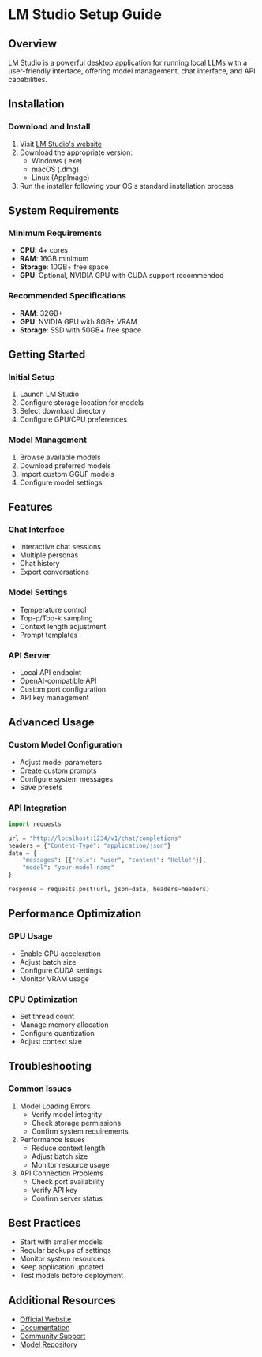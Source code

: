 # LM Studio Setup Guide

## Overview
LM Studio is a powerful desktop application for running local LLMs with a user-friendly interface, offering model management, chat interface, and API capabilities.

## Installation

### Download and Install
1. Visit [LM Studio's website](https://lmstudio.ai/)
2. Download the appropriate version:
   - Windows (.exe)
   - macOS (.dmg)
   - Linux (AppImage)
3. Run the installer following your OS's standard installation process

## System Requirements

### Minimum Requirements
- **CPU**: 4+ cores
- **RAM**: 16GB minimum
- **Storage**: 10GB+ free space
- **GPU**: Optional, NVIDIA GPU with CUDA support recommended

### Recommended Specifications
- **RAM**: 32GB+
- **GPU**: NVIDIA GPU with 8GB+ VRAM
- **Storage**: SSD with 50GB+ free space

## Getting Started

### Initial Setup
1. Launch LM Studio
2. Configure storage location for models
3. Select download directory
4. Configure GPU/CPU preferences

### Model Management
1. Browse available models
2. Download preferred models
3. Import custom GGUF models
4. Configure model settings

## Features

### Chat Interface
- Interactive chat sessions
- Multiple personas
- Chat history
- Export conversations

### Model Settings
- Temperature control
- Top-p/Top-k sampling
- Context length adjustment
- Prompt templates

### API Server
- Local API endpoint
- OpenAI-compatible API
- Custom port configuration
- API key management

## Advanced Usage

### Custom Model Configuration
- Adjust model parameters
- Create custom prompts
- Configure system messages
- Save presets

### API Integration
```python
import requests

url = "http://localhost:1234/v1/chat/completions"
headers = {"Content-Type": "application/json"}
data = {
    "messages": [{"role": "user", "content": "Hello!"}],
    "model": "your-model-name"
}

response = requests.post(url, json=data, headers=headers)
```

## Performance Optimization

### GPU Usage
- Enable GPU acceleration
- Adjust batch size
- Configure CUDA settings
- Monitor VRAM usage

### CPU Optimization
- Set thread count
- Manage memory allocation
- Configure quantization
- Adjust context size

## Troubleshooting

### Common Issues
1. Model Loading Errors
   - Verify model integrity
   - Check storage permissions
   - Confirm system requirements
2. Performance Issues
   - Reduce context length
   - Adjust batch size
   - Monitor resource usage
3. API Connection Problems
   - Check port availability
   - Verify API key
   - Confirm server status

## Best Practices
- Start with smaller models
- Regular backups of settings
- Monitor system resources
- Keep application updated
- Test models before deployment

## Additional Resources
- [Official Website](https://lmstudio.ai)
- [Documentation](https://lmstudio.ai/docs)
- [Community Support](https://discord.gg/lmstudio)
- [Model Repository](https://huggingface.co/models)
